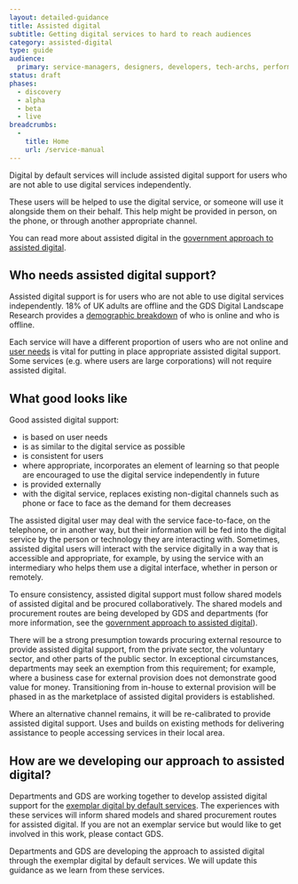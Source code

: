 ```yaml
---
layout: detailed-guidance
title: Assisted digital
subtitle: Getting digital services to hard to reach audiences
category: assisted-digital
type: guide
audience:
  primary: service-managers, designers, developers, tech-archs, performance-analysts, user-researchers, content-designers
status: draft
phases:
  - discovery
  - alpha
  - beta
  - live
breadcrumbs:
  -
    title: Home
    url: /service-manual
---
```


Digital by default services will include assisted digital support for users who are not able to use digital services independently.

These users will be helped to use the digital service, or someone will use it alongside them on their behalf. This help might be provided in person, on the phone, or through another appropriate channel.

You can read more about assisted digital in the [government approach to assisted digital](http://publications.cabinetoffice.gov.uk/digital/assisted/).

## Who needs assisted digital support?
Assisted digital support is for users who are not able to use digital services independently. 18% of UK adults are offline and the GDS Digital Landscape Research provides a [demographic breakdown](http://publications.cabinetoffice.gov.uk/digital/research/#fig-5) of who is online and who is offline.

Each service will have a different proportion of users who are not online and [user needs](/service-manual/users/user-needs.html) is vital for putting in place appropriate assisted digital support. Some services (e.g. where users are large corporations) will not require assisted digital.

## What good looks like
Good assisted digital support:

* is based on user needs
* is as similar to the digital service as possible
* is consistent for users
* where appropriate, incorporates an element of learning so that people are encouraged to use the digital service independently in future
* is provided externally
* with the digital service, replaces existing non-digital channels such as phone or face to face as the demand for them decreases

The assisted digital user may deal with the service face-to-face, on the telephone, or in another way, but their information will be fed into the digital service by the person or technology they are interacting with. Sometimes, assisted digital users will interact with the service digitally in a way that is accessible and appropriate, for example, by using the service with an intermediary who helps them use a digital interface, whether in person or remotely.

To ensure consistency, assisted digital support must follow shared models of assisted digital and be procured collaboratively. The shared models and procurement routes are being developed by GDS and departments (for more information, see the [government approach to assisted digital](http://publications.cabinetoffice.gov.uk/digital/assisted/)).

There will be a strong presumption towards procuring external resource to provide assisted digital support, from the private sector, the voluntary sector, and other parts of the public sector. In exceptional circumstances, departments may seek an exemption from this requirement; for example, where a business case for external provision does not demonstrate good value for money. Transitioning from in-house to external provision will be phased in as the marketplace of assisted digital providers is established.

Where an alternative channel remains, it will be re-calibrated to provide assisted digital support.
Uses and builds on existing methods for delivering assistance to people accessing services in their local area.

## How are we developing our approach to assisted digital?
Departments and GDS are working together to develop assisted digital support for the [exemplar digital by default services](http://publications.cabinetoffice.gov.uk/digital/strategy/#action-05). The experiences with these services will inform shared models and shared procurement routes for assisted digital. If you are not an exemplar service but would like to get involved in this work, please contact GDS.

Departments and GDS are developing the approach to assisted digital through the exemplar digital by default services. We will update this guidance as we learn from these services.

